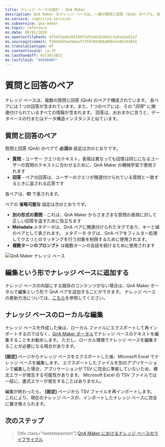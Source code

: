 ```yaml
---
title: ナレッジ ベースの設計 - QnA Maker
description: QnA Maker のナレッジ ベースは、一連の質問と回答 (QnA) のペアと、各 QnA ペアに関連付けられている省略可能なメタデータで構成されます。
ms.service: cognitive-services
ms.subservice: qna-maker
ms.topic: reference
ms.date: 09/01/2020
ms.openlocfilehash: ef5476ade205109f5dfede1b3bb2c3a4ae2e81a7
ms.sourcegitcommit: f28ebb95ae9aaaff3f87d8388a09b41e0b3445b5
ms.translationtype: HT
ms.contentlocale: ja-JP
ms.lasthandoff: 03/30/2021
ms.locfileid: "94506007"
---
```

# <a name="question-and-answer-pair"></a>質問と回答のペア

ナレッジ ベースは、複数の質問と回答 (QnA) のペアで構成されています。  各ペアには 1 つの回答が含まれています。また、1 つのペアには、その "_回答_" に関連付けられているすべての情報が含まれます。 回答は、おおまかに言うと、データベースの行またはデータ構造インスタンスと似ています。

## <a name="question-and-answer-pairs"></a>質問と回答のペア

質問と回答 (QnA) のペアで **必須の** 設定は次のとおりです。

* **質問** - ユーザー クエリのテキスト。表現は異なっても回答は同じになるユーザーの質問のテキストに合わせるために、QnA Maker の機械学習で使用されます
* **回答** - ペアの回答は、ユーザーのクエリが関連付けられている質問と一致するときに返される応答です

各ペアは、**ID** で表されます。

ペアの **省略可能な** 設定は次のとおりです。

* **別の形式の質問** - これは、QnA Maker からさまざまな質問の表現に対して正しい回答を返すために役立ちます
* **Metadata**:メタデータは、QnA ペアに関連付けられたタグであり、キーと値のペアとして表されます。 メタデータ タグは、QnA ペアをフィルター処理してクエリとのマッチングを行う対象を制限するために使用されます。
* **複数ターンのプロンプト** は複数ターンの会話を続けるために使用されます

![QnA Maker ナレッジ ベース](media/qnamaker-concepts-knowledgebase/knowledgebase.png)

## <a name="editorially-add-to-knowledge-base"></a>編集という形でナレッジ ベースに追加する

ナレッジ ベースの内容にする既存のコンテンツがない場合は、QnA Maker ポータルで編集という形で QnA ペアを追加することができます。 ナレッジ ベースの更新方法については、[こちら](How-To/edit-knowledge-base.md)を参照してください。

## <a name="editing-your-knowledge-base-locally"></a>ナレッジ ベースのローカルな編集

ナレッジ ベースを作成した後は、ローカル ファイルにエクスポートして再インポートするのではなく、[QnA Maker ポータル](https://qnamaker.ai)でナレッジ ベースのテキストを編集することをお勧めします。 ただし、ローカル環境でナレッジ ベースを編集することが必要になる場合があります。

**[設定]** ページからナレッジ ベースをエクスポートした後、Microsoft Excel でナレッジ ベースを編集します。 エクスポートしたファイルを別のアプリケーションで編集した場合、アプリケーションが TSV に完全に準拠していないため、構文エラーが発生する可能性があります。 Microsoft Excel の TSV ファイルでは一般に、書式エラーが発生することはありません。

編集が終わったら、 **[設定]** ページから TSV ファイルを再インポートします。 これにより、現在のナレッジ ベースが、インポートしたナレッジ ベースに完全に置き換えられます。

## <a name="next-steps"></a>次のステップ

> [!div class="nextstepaction"]
> [QnA Maker におけるナレッジ ベースのライフサイクル](Concepts/development-lifecycle-knowledge-base.md)
